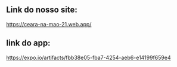 ## Link do nosso site:

https://ceara-na-mao-21.web.app/


## link do app:

https://expo.io/artifacts/fbb38e05-fba7-4254-aeb6-e14199f659e4

